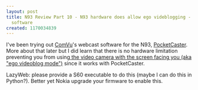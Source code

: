 ```yaml
---
layout: post
title: N93 Review Part 10 - N93 hardware does allow ego videblogging - proved by ComVu's
  software
created: 1170034839
---
```

<p> I&#39;ve been trying out <a href="http://comvu.com/">ComVu</a>&#39;s webcast software for the N93, <a href="http://comvu.com/comvu/presscenter/News010807.htm">PocketCaster</a>. More about that later but I did learn that there is no hardware limitation preventing you from using<a href="/rt/archives/2006/11/11/n93-review-part-5-cant-swivel-screen-so-i-can-take-high-res-videos-of-myself"> the video camera with the screen facing you (aka &quot;ego videoblog mode&quot;)</a> since it works with PocketCaster. </p><p> LazyWeb: please provide a S60 executable to do this (maybe I can do this in Python?). Better yet Nokia upgrade your firmware to enable this. </p>
